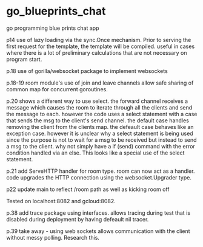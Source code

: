 # go_blueprints_chat
go programming blue prints chat app

p14 use of lazy loading via the sync.Once mechanism. Prior to serving the first request for the template, the template will be compiled. useful in cases where there is a lot of preliminary calculations that are not necessary on program start.

p.18 use of gorilla/websocket package to implement websockets

p.18-19 room module's use of join and leave channels allow safe sharing of common map for concurrent goroutines.

p.20 shows a different way to use select. the forward channel receives a message which causes the room to iterate through all the clients and send the message to each. however the code uses a select statement with a case that sends the msg to the client's send channel. the default case handles removing the client from the clients map. the defeault case behaves like an exception case. however it is unclear why a select statement is being used since the purpose is not to wait for a msg to be received but instead to send a msg to the client. why not simply have a if (send) command with the error condition handled via an else. This looks like a special use of the select statement.

p.21 add ServeHTTP handler for room type. room can now act as a handler. code upgrades the HTTP connection using the websocket.Upgrader type.

p22 update main to reflect /room path as well as kicking room off

Tested on localhost:8082 and gcloud:8082.

p.38 add trace package using interfaces. allows tracing during test that is disabled during deployment by having defeault nil tracer.

p.39 take away - using web sockets allows communication with the client without messy polling. Research this.
